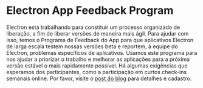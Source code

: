 # Electron App Feedback Program

Electron está trabalhando para constituir um processo organizado de liberação, a fim de liberar versões de maneira mais ágil. Para ajudar com isso, temos o Programa de Feedback do App para que aplicativos Electron de larga escala testem nossas versões beta e reportem, à equipe do Electron, problemas específicos de aplicativos. Usamos este programa para nos ajudar a priorizar o trabalho e melhorar as aplicações para a próxima versão estável o mais rapidamente possível. Há algumas exigências que esperamos dos participantes, como a participação em curtos check-ins semanais online. Por favor, visite o [post do blog](https://electronjs.org/blog/app-feedback-program) para detalhes e cadastro.
